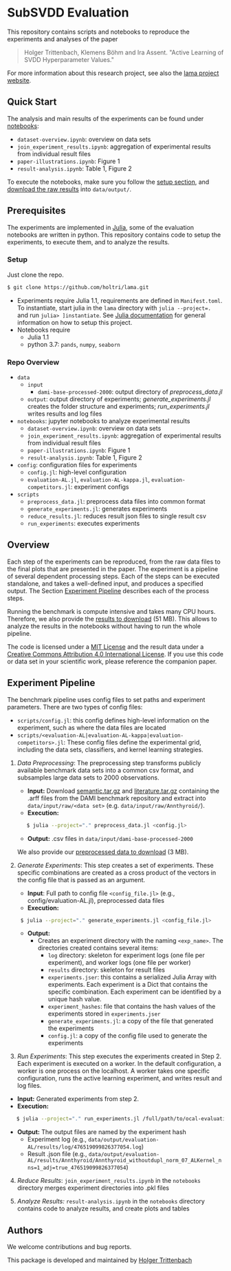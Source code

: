 # SubSVDD Evaluation

This repository contains scripts and notebooks to reproduce the experiments and analyses of the paper

> Holger Trittenbach, Klemens Böhm and Ira Assent. "Active Learning of SVDD Hyperparameter Values."

For more information about this research project, see also the [lama project website](https://www.ipd.kit.edu/mitarbeiter/lama/).

## Quick Start

The analysis and main results of the experiments can be found under [notebooks](https://github.com/holtri/lama/tree/master/notebooks):
  * `dataset-overview.ipynb`: overview on data sets
  * `join_experiment_results.ipynb`: aggregation of experimental results from individual result files
  * `paper-illustrations.ipynb`: Figure 1
  * `result-analysis.ipynb`: Table 1, Figure 2

To execute the notebooks, make sure you follow the [setup section](#setup), and [download the raw results](https://www.ipd.kit.edu/mitarbeiter/lama/output.zip) into `data/output/`.

## Prerequisites

The experiments are implemented in [Julia](https://julialang.org/), some of the evaluation notebooks are written in python.
This repository contains code to setup the experiments, to execute them, and to analyze the results.

### Setup

Just clone the repo.
```bash
$ git clone https://github.com/holtri/lama.git
```
* Experiments require Julia 1.1, requirements are defined in `Manifest.toml`. To instantiate, start julia in the `lama` directory with `julia --project=. ` and run `julia> ]instantiate`. See [Julia documentation](https://docs.julialang.org/en/v1.0/stdlib/Pkg/#Using-someone-else's-project-1) for general information on how to setup this project.
* Notebooks require
  * Julia 1.1
  * python 3.7: `pands`, `numpy`, `seaborn`

### Repo Overview

* `data`
  * `input`
    * `dami-base-processed-2000`: output directory of _preprocess_data.jl_
  * `output`: output directory of experiments; _generate_experiments.jl_ creates the folder structure and experiments; _run_experiments.jl_ writes results and log files
* `notebooks`: jupyter notebooks to analyze experimental results
  * `dataset-overview.ipynb`: overview on data sets
  * `join_experiment_results.ipynb`: aggregation of experimental results from individual result files
  * `paper-illustrations.ipynb`: Figure 1
  * `result-analysis.ipynb`: Table 1, Figure 2
* `config`: configuration files for experiments
    * `config.jl`: high-level configuration
    * `evaluation-AL.jl`, `evaluation-AL-kappa.jl`, `evaluation-competitors.jl`: experiment configs
* `scripts`
  * `preprocess_data.jl`: preprocess data files into common format
  * `generate_experiments.jl`: generates experiments
  * `reduce_results.jl`: reduces result json files to single result csv
  * `run_experiments`: executes experiments

## Overview

Each step of the experiments can be reproduced, from the raw data files to the final plots that are presented in the paper.
The experiment is a pipeline of several dependent processing steps.
Each of the steps can be executed standalone, and takes a well-defined input, and produces a specified output.
The Section [Experiment Pipeline](#experiment-pipeline) describes each of the process steps.

Running the benchmark is compute intensive and takes many CPU hours.
Therefore, we also provide the [results to download](https://www.ipd.kit.edu/mitarbeiter/lama/output.zip) (51 MB).
This allows to analyze the results in the notebooks without having to run the whole pipeline.

The code is licensed under a [MIT License](https://github.com/kit-dbis/ocal-evaluation/blob/master/LICENSE.md) and the result data under a [Creative Commons Attribution 4.0 International License](https://creativecommons.org/licenses/by/4.0/).
If you use this code or data set in your scientific work, please reference the companion paper.

## Experiment Pipeline

The benchmark pipeline uses config files to set paths and experiment parameters.
There are two types of config files:
* `scripts/config.jl`: this config defines high-level information on the experiment, such as where the data files are located
* `scripts/<evaluation-AL|evaluation-AL-kappa|evaluation-competitors>.jl`: These config files define the experimental grid, including the data sets, classifiers, and kernel learning strategies.

1. _Data Preprocessing_: The preprocessing step transforms publicly available benchmark data sets into a common csv format, and subsamples large data sets to 2000 observations.
   * **Input:** Download [semantic.tar.gz](http://www.dbs.ifi.lmu.de/research/outlier-evaluation/input/semantic.tar.gz) and [literature.tar.gz](http://www.dbs.ifi.lmu.de/research/outlier-evaluation/input/literature.tar.gz) containing the .arff files from the DAMI benchmark repository and extract into `data/input/raw/<data set>` (e.g. `data/input/raw/Annthyroid/`).
   * **Execution:**
   ```bash
      $ julia --project="." preprocess_data.jl <config.jl>
   ```
   * **Output:** .csv files in `data/input/dami-base-processed-2000`

   We also provide our [preprocessed data to download](https://www.ipd.kit.edu/mitarbeiter/lama/input.zip) (3 MB).

2. _Generate Experiments_: This step creates a set of experiments. These specific combinations are created as a cross product of the vectors in the config file that is passed as an argument.
   * **Input**: Full path to config file `<config_file.jl>` (e.g., config/evaluation-AL.jl), preprocessed data files
   * **Execution:**
   ```bash
    $ julia --project="." generate_experiments.jl <config_file.jl>
   ```
   * **Output:**
     * Creates an experiment directory with the naming `<exp_name>`. The directories created contains several items:
       * `log` directory: skeleton for experiment logs (one file per experiment), and worker logs (one file per worker)
       * `results` directory: skeleton for result files
       * `experiments.jser`: this contains a serialized Julia Array with experiments. Each experiment is a Dict that contains the specific combination. Each experiment can be identified by a unique hash value.
       * `experiment_hashes`: file that contains the hash values of the experiments stored in `experiments.jser`
       * `generate_experiments.jl`: a copy of the file that generated the experiments
       * `config.jl`: a copy of the config file used to generate the experiments

3. _Run Experiments_: This step executes the experiments created in Step 2.
Each experiment is executed on a worker. In the default configuration, a worker is one process on the localhost.
A worker takes one specific configuration, runs the active learning experiment, and writes result and log files.
  * **Input:** Generated experiments from step 2.
  * **Execution:**
  ```bash
     $ julia --project="." run_experiments.jl /full/path/to/ocal-evaluation/scripts/config.jl
  ```
  * **Output:** The output files are named by the experiment hash
    * Experiment log (e.g., `data/output/evaluation-AL/results/log/476519099826377054.log`)
    * Result .json file (e.g., `data/output/evaluation-AL/results/Annthyroid/Annthyroid_withoutdupl_norm_07_ALKernel_nns=1_adj=true_476519099826377054`)

4. _Reduce Results_: `join_experiment_results.ipynb` in the `notebooks` directory merges experiment directories into .pkl files

5. _Analyze Results:_ `result-analysis.ipynb` in the `notebooks` directory contains code to analyze results, and create plots and tables

## Authors
We welcome contributions and bug reports.

This package is developed and maintained by [Holger Trittenbach](https://github.com/holtri/)
